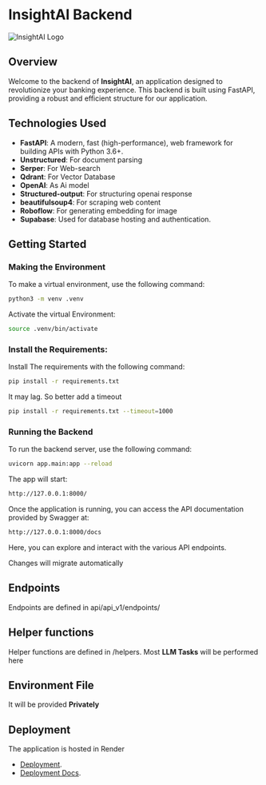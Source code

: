 # InsightAI Backend

![InsightAI Logo](https://dxpcgmtdvyvcxbaffqmt.supabase.co/storage/v1/object/public/demo/insightAI%20logo%20(2).png)

## Overview

Welcome to the backend of **InsightAI**, an application designed to revolutionize your banking experience. This backend is built using FastAPI, providing a robust and efficient structure for our application.

## Technologies Used

- **FastAPI**: A modern, fast (high-performance), web framework for building APIs with Python 3.6+.
- **Unstructured**: For document parsing 
- **Serper**: For Web-search
- **Qdrant**: For Vector Database
- **OpenAI**: As Ai model
- **Structured-output**: For structuring openai response
- **beautifulsoup4**: For scraping web content
- **Roboflow**: For generating embedding for image
- **Supabase**: Used for database hosting and authentication.

## Getting Started

### Making the Environment

To make a virtual environment, use the following command:

```bash
python3 -m venv .venv
```

Activate the virtual Environment:

```bash
source .venv/bin/activate
```

### Install the Requirements:

Install The requirements with the following command:

```bash
pip install -r requirements.txt
```

It may lag. So better add a timeout

```bash
pip install -r requirements.txt --timeout=1000
```

### Running the Backend

To run the backend server, use the following command:

```bash
uvicorn app.main:app --reload
```

The app will start:

```bash
http://127.0.0.1:8000/
```

Once the application is running, you can access the API documentation provided by Swagger at:

```bash
http://127.0.0.1:8000/docs
```

Here, you can explore and interact with the various API endpoints.

Changes will migrate automatically

## Endpoints
Endpoints are defined in api/api_v1/endpoints/

## Helper functions
Helper functions are defined in /helpers. Most **LLM Tasks** will be performed here

## Environment File
It will be provided **Privately**

## Deployment

The application is hosted in Render
- [Deployment](https://insightai-python-backend.onrender.com).
- [Deployment Docs](https://insightai-python-backend.onrender.com/docs).